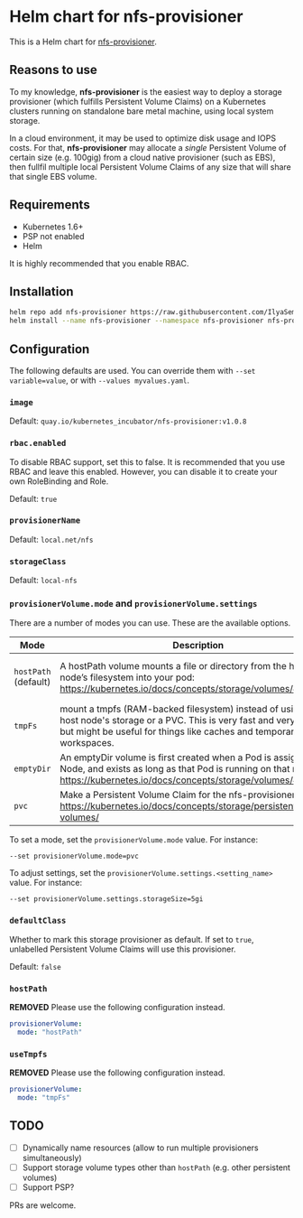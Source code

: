 # Helm chart for nfs-provisioner

This is a Helm chart for [nfs-provisioner](https://github.com/kubernetes-incubator/external-storage/tree/master/nfs).

## Reasons to use

To my knowledge, **nfs-provisioner** is the easiest way to deploy a storage provisioner (which fulfills Persistent Volume Claims) on a Kubernetes clusters running on standalone bare metal machine, using local system storage.

In a cloud environment, it may be used to optimize disk usage and IOPS costs. For that, **nfs-provisioner** may allocate a *single* Persistent Volume of certain size (e.g. 100gig) from a cloud native provisioner (such as EBS), then fullfil multiple local Persistent Volume Claims of any size that will share that single EBS volume.

## Requirements

* Kubernetes 1.6+
* PSP not enabled
* Helm

It is highly recommended that you enable RBAC.

## Installation

```sh
helm repo add nfs-provisioner https://raw.githubusercontent.com/IlyaSemenov/nfs-provisioner-chart/master/repo
helm install --name nfs-provisioner --namespace nfs-provisioner nfs-provisioner/nfs-provisioner
```

## Configuration

The following defaults are used. You can override them with `--set variable=value`, or with `--values myvalues.yaml`.

### `image`

Default: `quay.io/kubernetes_incubator/nfs-provisioner:v1.0.8`

### `rbac.enabled`

To disable RBAC support, set this to false. It is recommended that you use RBAC
and leave this enabled. However, you can disable it to create your own RoleBinding
and Role.

Default: `true`

### `provisionerName`

Default: `local.net/nfs`

### `storageClass`

Default: `local-nfs`

### `provisionerVolume.mode` and `provisionerVolume.settings`

There are a number of modes you can use. These are the available options.

| Mode                 | Description                                                                                                                                                                                       | Available settings                                                         |
|----------------------|---------------------------------------------------------------------------------------------------------------------------------------------------------------------------------------------------|----------------------------------------------------------------------------|
| `hostPath` (default) | A hostPath volume mounts a file or directory from the host node’s filesystem into your pod: <https://kubernetes.io/docs/concepts/storage/volumes/#hostpath>                                       | `path`: "/directory/location/on/host" (defaults to `/srv/nfs-provisioner`) |
| `tmpFs`              | mount a tmpfs (RAM-backed filesystem) instead of using the host node's storage or a PVC. This is very fast and very volatile but might be useful for things like caches and temporary workspaces. | none                                                                       |
| `emptyDir`           | An emptyDir volume is first created when a Pod is assigned to a Node, and exists as long as that Pod is running on that node: <https://kubernetes.io/docs/concepts/storage/volumes/#emptydir>     | none                                                                       |
| `pvc`                | Make a Persistent Volume Claim for the nfs-provisioner: <https://kubernetes.io/docs/concepts/storage/persistent-volumes/>                                                                         | `storageSize`: "5Gi" (defaults to 1Gi)                                     |

To set a mode, set the `provisionerVolume.mode` value. For instance:

```console
--set provisionerVolume.mode=pvc
```

To adjust settings, set the `provisionerVolume.settings.<setting_name>` value. For instance:

```console
--set provisionerVolume.settings.storageSize=5gi
```

### `defaultClass`

Whether to mark this storage provisioner as default. If set to `true`, unlabelled Persistent Volume Claims will use this provisioner.

Default: `false`

### `hostPath`

**REMOVED**
Please use the following configuration instead.

```yaml
provisionerVolume:
  mode: "hostPath"
```

### `useTmpfs`

**REMOVED**
Please use the following configuration instead.

```yaml
provisionerVolume:
  mode: "tmpFs"
```

## TODO

* [ ] Dynamically name resources (allow to run multiple provisioners simultaneously)
* [ ] Support storage volume types other than `hostPath` (e.g. other persistent volumes)
* [ ] Support PSP?

PRs are welcome.

